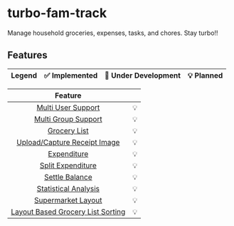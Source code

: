 # turbo-fam-track

Manage household groceries, expenses, tasks, and chores. Stay turbo!!

## Features

| Legend |  ✅ Implemented   | 🚧 Under Development | 💡 Planned |
|:------:|:----------------:|:--------------------:|:-----------:|

|                            Feature                            |    |
|:-------------------------------------------------------------:|:--:|
|             [Multi User Support](./docs/user.md)              | 💡 |
|            [Multi Group Support](./docs/group.md)             | 💡 |
|              [Grocery List](./docs/groceries.md)              | 💡 |
|    [Upload/Capture Receipt Image](./docs/receipt_image.md)    | 💡 |
|             [Expenditure](./docs/expenditure.md)              | 💡 |
|       [Split Expenditure](./docs/expenditure.md#Split)        | 💡 |
|        [Settle Balance](./docs/expenditure.md#Settle)         | 💡 |
|    [Statistical Analysis](./docs/statistical_analysis.md)     | 💡 |
|          [Supermarket Layout](./docs/shop_layout.md)          | 💡 |
| [Layout Based Grocery List Sorting](./docs/groceries.md#sort) | 💡 |
